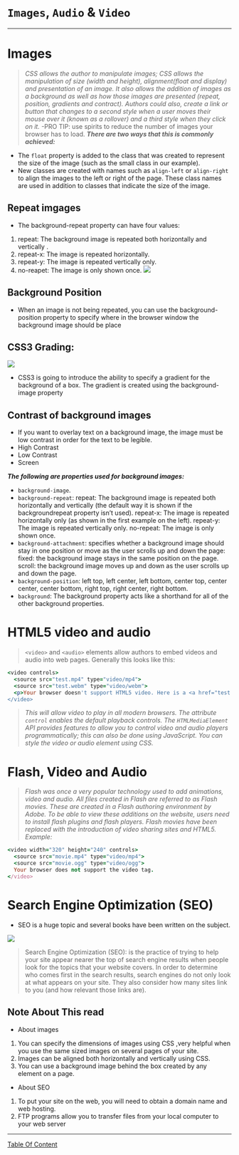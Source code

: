 #  `Images`, `Audio` & `Video` 
<hr>
 
# Images

> *CSS allows the author to manipulate images; CSS allows the manipulation of size (width and height), alignment(float and display) and presentation of an image. It also allows the addition of images as a background as well as how those images are presented (repeat, position, gradients and contract). Authors could also, create a link or button that changes to a second style when a user moves their mouse over it (known as a rollover) and a third style when they click on it.*
-PRO TIP: use spirits to reduce the number of images your browser has to load.
***There are two ways that this is commonly achieved:***
- The `float` property is added to the class that was created to represent the size of the image (such as the small class in our example).
- New classes are created with names such as `align-left` or `align-right` to align the images to the left or right of the page. These class names are used in addition to classes that indicate the size of the image.

## Repeat imgages
- The background-repeat property can have four values:
1. repeat: The background image is repeated both horizontally and vertically .
2. repeat-x: The image is repeated horizontally.
3. repeat-y: The image is repeated vertically only.
4. no-reapet: The image is only shown once.
![](https://mir-s3-cdn-cf.behance.net/project_modules/disp/35771931234507.564a1d2403b3a.gif)


## Background Position
- When an image is not being repeated, you can use the background-position property to specify where in the browser window the background image should be place

## CSS3 Grading:
![](https://www.tutorialrepublic.com/lib/images/css-illustration.png)
- CSS3 is going to introduce the ability to specify a gradient for the background of a box. The gradient is created using the background-image property

## Contrast of background images
- If you want to overlay text on a background image, the image must be low contrast in order for the text to be legible.
- High Contrast
- Low Contrast
- Screen

***The following are properties used for background images:***
- `background-image`.
- `background-repeat`: repeat: The background image is repeated both horizontally and vertically 
(the default way it is shown if the backgroundrepeat property isn’t used). repeat-x: The image is
repeated horizontally only (as shown in the first example on the left). 
repeat-y: The image is repeated vertically only. no-repeat: The image is only shown once.
- `background-attachment`: specifies whether a background image should stay in one position or move as
the user scrolls up and down the page: fixed: the background image stays in the same position on the page. 
scroll: the background image moves up and down as the user scrolls up and down the page.
- `background-position`: left top, left center, left bottom, center top, center center, center bottom, right top, right center, right bottom.
- `background`: The background property acts like a shorthand for all of the other background properties.
# HTML5 video and audio
> `<video>` and `<audio>` elements allow authors to embed videos and audio into web pages. Generally this looks like this:
  
``` ruby
<video controls>
  <source src="test.mp4" type="video/mp4">
  <source src="test.webm" type="video/webm">
  <p>Your browser doesn't support HTML5 video. Here is a <a href="test.mp4">link to the video</a> instead.</p>
</video>
```
> *This will allow video to play in all modern browsers. The attribute `control` enables the default playback controls. The `HTMLMediaElement` API provides features to allow you to control video and audio players programmatically; this can also be done using JavaScript. You can style the video or audio element using CSS.*
# Flash, Video and Audio
> *Flash was once a very popular technology used to add animations, video and audio. All files created in Flash are referred to as Flash movies. These are created in a Flash authoring environment by Adobe. To be able to view these additions on the website, users need to install flash plugins and flash players. Flash movies have been replaced with the introduction of video sharing sites and HTML5.*
*Example:*
``` ruby
<video width="320" height="240" controls>
  <source src="movie.mp4" type="video/mp4">
  <source src="movie.ogg" type="video/ogg">
  Your browser does not support the video tag.
</video>
```
# Search Engine Optimization (SEO)
- SEO is a huge topic and several books have been written on the subject. 

![](https://statuslabs.com/wp-content/uploads/SEO-Pillar-Post-Art-.png)
> Search Engine Optimization (SEO): is the practice of trying to help your site appear nearer the top of search engine results when people look for the topics that your website covers. In order to determine who comes first in the search results, search engines do not only look at what appears on your site. They also consider how many sites link to you (and how relevant those links are).



## Note About This read
- About images
1. You can specify the dimensions of images using CSS ,very helpful when you use the same sized images on several pages of your site.
2. Images can be aligned both horizontally and vertically using CSS.
3. You can use a background image behind the box created by any element on a page. 

- About SEO
1. To put your site on the web, you will need to obtain a domain name and web hosting.
2. FTP programs allow you to transfer files from your local computer to your web server

--------------------------------------------------------


[Table Of Content](https://omarxzain.github.io/reading-notes/)
